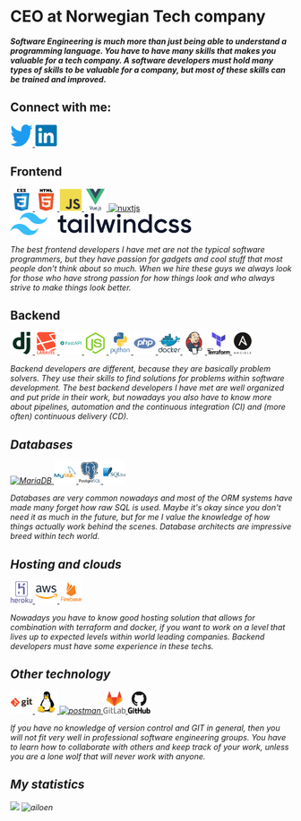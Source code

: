 <h1>CEO at Norwegian Tech company</h1>
<p><b><i>Software Engineering is much more than just being able to understand a programming language. You have to have many skills that makes you valuable for a tech company. A software developers must hold many types of skills to be valuable for a company, but most of these skills can be trained and improved.</i></b></p>

<h2>Connect with me:</h2>
<a href="https://twitter.com/ailosiri" target="_blank">
  <img src="https://raw.githubusercontent.com/devicons/devicon/master/icons/twitter/twitter-original.svg" height="40" width="40" />
</a>

<a href="https://www.linkedin.com/in/ailoen/" target="_blank">
  <img src="https://raw.githubusercontent.com/devicons/devicon/master/icons/linkedin/linkedin-original.svg" height="40" width="40" >
</a>

<h2>Frontend</h2>
<a href="#">
  <img src="https://raw.githubusercontent.com/devicons/devicon/master/icons/css3/css3-original-wordmark.svg" alt="css3" width="40" height="40"/>
  <img src="https://raw.githubusercontent.com/devicons/devicon/master/icons/html5/html5-original-wordmark.svg" alt="html5" width="40" height="40"/>
  <img src="https://raw.githubusercontent.com/devicons/devicon/master/icons/javascript/javascript-original.svg" alt="javascript" width="40" height="40"/>   <img src="https://raw.githubusercontent.com/devicons/devicon/master/icons/vuejs/vuejs-original-wordmark.svg" alt="vuejs" width="40" height="40"/>
  <img src="https://www.vectorlogo.zone/logos/nuxtjs/nuxtjs-icon.svg" alt="nuxtjs" width="40" height="40"/>
  <img src="https://raw.githubusercontent.com/devicons/devicon/master/icons/tailwindcss/tailwindcss-original-wordmark.svg" height="40" />
</a>
<p>
  <i>
    The best frontend developers I have met are not the typical software programmers, but they have passion for gadgets and cool stuff that 
    most people don't think about so much. When we hire these guys we always look for those who have strong passion for how things look and 
    who always strive to make things look better. 
  </i>
</p>

<h2>Backend</h2>
<a href="#">
  <img src="https://raw.githubusercontent.com/devicons/devicon/master/icons/django/django-plain.svg" alt="django" width="40" height="40"/>
  <img src="https://raw.githubusercontent.com/devicons/devicon/master/icons/laravel/laravel-plain-wordmark.svg" alt="Laravel" width="40" height="40"/>
  <img src="https://raw.githubusercontent.com/devicons/devicon/master/icons/fastapi/fastapi-plain-wordmark.svg" alt="FastAPI" width="40" height="40"/>
  <img src="https://raw.githubusercontent.com/devicons/devicon/master/icons/nodejs/nodejs-original.svg" alt="nodejs" width="40" height="40"/>
  <img src="https://raw.githubusercontent.com/devicons/devicon/master/icons/python/python-original-wordmark.svg" alt="python" width="40" height="40"/>     <img src="https://raw.githubusercontent.com/devicons/devicon/master/icons/php/php-plain.svg" alt="PHP development" height="40"/> 
  <img src="https://raw.githubusercontent.com/devicons/devicon/master/icons/docker/docker-original-wordmark.svg" height="40px" />
  <img src="https://raw.githubusercontent.com/devicons/devicon/master/icons/jenkins/jenkins-original.svg" height="40px" />
  <img src="https://raw.githubusercontent.com/devicons/devicon/master/icons/terraform/terraform-original-wordmark.svg" height="40px" />
  <img src="https://raw.githubusercontent.com/devicons/devicon/master/icons/ansible/ansible-original-wordmark.svg" height="40px" />
</a>
<p>
  <i>
    Backend developers are different, because they are basically problem solvers. They use their skills to find solutions for problems within 
    software development. The best backend developers I have met are well organized and put pride in their work, but nowadays you also have to know 
    more about pipelines, automation and the continuous integration (CI) and (more often) continuous delivery (CD). 
</p>


<h2>Databases</h2>
<a href="#">
  <img src="https://www.vectorlogo.zone/logos/mariadb/mariadb-icon.svg" alt="MariaDB" width="40" height="40"/> 
  <img src="https://raw.githubusercontent.com/devicons/devicon/master/icons/mysql/mysql-original-wordmark.svg" alt="MySQL" width="40" height="40"/> 
  <img src="https://raw.githubusercontent.com/devicons/devicon/master/icons/postgresql/postgresql-original-wordmark.svg" alt="Postgresql" height="40"/> 
  <img src="https://raw.githubusercontent.com/devicons/devicon/master/icons/sqlite/sqlite-original-wordmark.svg" alt="SqLite" height="40"/>
</a>

<p>
  <i>
    Databases are very common nowadays and most of the ORM systems have made many forget how raw SQL is used. Maybe it's okay since you don't need it 
    as much in the future, but for me I value the knowledge of how things actually work behind the scenes. Database architects are impressive breed 
    within tech world. 
  </i>
</p>


<h2>Hosting and clouds</h2>
<a href="#">
  <img src="https://raw.githubusercontent.com/devicons/devicon/master/icons/heroku/heroku-original-wordmark.svg" width="40" height="40"/> 
  <img src="https://raw.githubusercontent.com/devicons/devicon/master/icons/amazonwebservices/amazonwebservices-original-wordmark.svg" height="40"/> 
  <img src="https://raw.githubusercontent.com/devicons/devicon/master/icons/firebase/firebase-plain-wordmark.svg" width="40" height="40"/> 
</a>
<p>
  <i>
    Nowadays you have to know good hosting solution that allows for combination with terraform and docker, if you want to work on a level that 
    lives up to expected levels within world leading companies. Backend developers must have some experience in these techs. 
  </i>
</p>

<h2>Other technology</h2>
<a href="#">
  <img src="https://raw.githubusercontent.com/devicons/devicon/master/icons/git/git-original-wordmark.svg" alt="git" height="40"/> 
  <img src="https://raw.githubusercontent.com/devicons/devicon/master/icons/linux/linux-original.svg" alt="linux" width="40" height="40"/> 
  <img src="https://www.vectorlogo.zone/logos/getpostman/getpostman-icon.svg" alt="postman" width="40" height="40"/> 
  <img src="https://raw.githubusercontent.com/devicons/devicon/master/icons/gitlab/gitlab-original-wordmark.svg" height="40" />
  <img src="https://raw.githubusercontent.com/devicons/devicon/master/icons/github/github-original-wordmark.svg" height="40" />
</a> 

<p>
  <i>
    If you have no knowledge of version control and GIT in general, then you will not fit very well in professional software engineering groups. 
    You have to learn how to collaborate with others and keep track of your work, unless you are a lone wolf that will never work with anyone. 
  </i>
</p>


<h2>My statistics</h2>
  <img src="https://github-readme-stats.vercel.app/api?username=ailoen&count_private=true">
  <img src="https://github-readme-stats.vercel.app/api/top-langs/?username=ailoen" alt="ailoen" />
